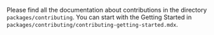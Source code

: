 
Please find all the documentation about contributions in the directory `packages/contributing`.
You can start with the Getting Started in `packages/contributing/contributing-getting-started.mdx`.
